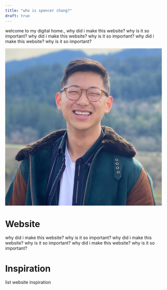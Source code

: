 ```yaml
---
title: "who is spencer chang?"
draft: true
---
```


<div class="aboutContent">
<p>welcome to my digital home., why did i make this website? why is it so important? why did i make this website? why is it so important? why did i make this website? why is it so important?</p>
<img src="/assets/spencer_real_person.png"/>
</div>


# Website
why did i make this website? why is it so important? why did i make this website? why is it so important? why did i make this website? why is it so important?



# Inspiration
list website inspiration
